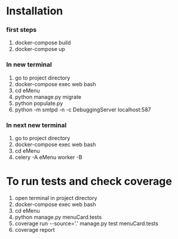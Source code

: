# Installation

### first steps
1. docker-compose build
2. docker-compose up

### In new terminal
1. go to project directory   
2. docker-compose exec web bash
3. cd eMenu 
4. python manage.py migrate
4. python populate.py
5. python -m smtpd -n -c DebuggingServer localhost:587

### In next new terminal
1. go to project directory   
2. docker-compose exec web bash
3. cd eMenu
4. celery -A eMenu worker -B


# To run tests and check coverage
1. open terminal in project directory
2. docker-compose exec web bash
3. cd eMenu
4. python manage.py menuCard.tests
5. coverage run --source='.' manage.py test menuCard.tests
6. coverage report
